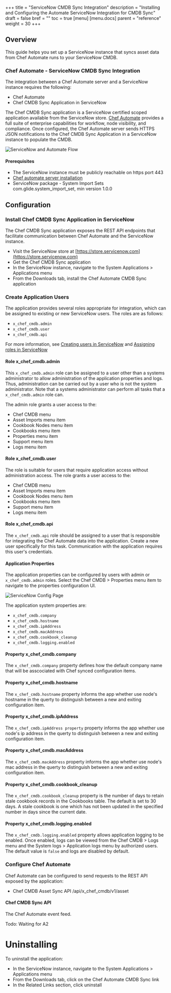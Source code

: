 +++
title = "ServiceNow CMDB Sync Integration"
description = "Installing and Configuring the Automate ServiceNow Integration for CMDB Sync"
draft = false 
bref = ""
toc = true
[menu]
  [menu.docs]
    parent = "reference"
    weight = 30
+++

## Overview

This guide helps you set up a ServiceNow instance that syncs asset data from Chef Automate runs to your ServiceNow CMDB.

### Chef Automate - ServiceNow CMDB Sync Integration

The integration between a Chef Automate server and a ServiceNow instance requires the following:

* Chef Automate
* Chef CMDB Sync Application in ServiceNow

The Chef CMDB Sync application is a ServiceNow certified scoped application available from the ServiceNow store. [Chef Automate](https://www.chef.io/automate/) provides a full suite of enterprise capabilities for workflow, node visibility, and compliance. Once configured, the Chef Automate server sends HTTPS JSON notifications to the Chef CMDB Sync Application in a ServiceNow instance to populate the CMDB.

![ServiceNow and Automate Flow](/images/docs/SNOW_Automate_diagram.png)

#### Prerequisites

* The ServiceNow instance must be publicly reachable on https port 443
* [Chef automate server installation](https://docs.chef.io/chef_automate.html)
* ServiceNow package - System Import Sets com.glide.system_import_set, min version 1.0.0

## Configuration

### Install Chef CMDB Sync Application in ServiceNow

The Chef CMDB Sync application exposes the REST API endpoints that facilitate communication between Chef Automate and the ServiceNow instance.

* Visit the ServiceNow store at [https://store.servicenow.com](https://store.servicenow.com)
* Get the Chef CMDB Sync application
* In the ServiceNow instance, navigate to the System Applications > Applications menu
* From the Downloads tab, install the Chef Automate CMDB Sync application

### Create Application Users

The application provides several roles appropriate for integration, which can be assigned to existing or new ServiceNow users. The roles are as follows:

* `x_chef_cmdb.admin`
* `x_chef_cmdb.user`
* `x_chef_cmdb.api`

For more information, see [Creating users in ServiceNow](https://docs.servicenow.com/bundle/kingston-platform-administration/page/administer/users-and-groups/task/t_CreateAUser.html) and [Assigning roles in ServiceNow](https://docs.servicenow.com/bundle/kingston-platform-administration/page/administer/users-and-groups/task/t_AssignARoleToAUser.html)

#### Role x_chef_cmdb.admin

This `x_chef_cmdb.admin` role can be assigned to a user other than a systems administrator to allow administration of the application properties and logs. Thus, administration can be carried out by a user who is not the system administrator. Note that a systems administrator can perform all tasks that a `x_chef_cmdb.admin` role can.

The admin role grants a user access to the:

* Chef CMDB menu
* Asset Imports menu item
* Cookbook Nodes menu item
* Cookbooks menu item
* Properties menu item
* Support menu item
* Logs menu item

#### Role x_chef_cmdb.user

The role is suitable for users that require application access without administration access. The role grants a user access to the:

* Chef CMDB menu
* Asset Imports menu item
* Cookbook Nodes menu item
* Cookbooks menu item
* Support menu item
* Logs menu item

#### Role x_chef_cmdb.api

The `x_chef_cmdb.api` role should be assigned to a user that is responsible for integrating the Chef Automate data into the application. Create a new user specifically for this task. Communication with the application requires this user's credentials.

#### Application Properties

The application properties can be configured by users with admin or `x_chef_cmdb.admin` roles. Select the Chef CMDB > Properties menu item to navigate to the properties configuration UI.

![ServiceNow Config Page](/images/docs/SNOW_cmdb_properties_page.png)

The application system properties are:

* `x_chef_cmdb.company`
* `x_chef_cmdb.hostname`
* `x_chef_cmdb.ipAddress`
* `x_chef_cmdb.macAddress`
* `x_chef_cmdb.cookbook_cleanup`
* `x_chef_cmdb.logging.enabled`

#### Property x_chef_cmdb.company

The `x_chef_cmdb.company` property defines how the default company name that will be asscociated with Chef synced configuration items.

#### Property x_chef_cmdb.hostname

The `x_chef_cmdb.hostname` property informs the app whether use node's hostname in the querty to distinguish between a new and exiting configuration item.

#### Property x_chef_cmdb.ipAddress

The `x_chef_cmdb.ipAddress property` property informs the app whether use node's ip address in the querty to distinguish between a new and exiting configuration item.

#### Property x_chef_cmdb.macAddress

The `x_chef_cmdb.macAddress` property informs the app whether use node's mac address in the querty to distinguish between a new and exiting configuration item.

#### Property x_chef_cmdb.cookbook_cleanup

The `x_chef_cmdb.cookbook_cleanup` property is the number of days to retain stale cookbook records in the Cookbooks table. The default is set to 30 days. A stale cookbook is one which has not been updated in the specified number in days since the current date.

#### Property x_chef_cmdb.logging.enabled

The `x_chef_cmdb.logging.enabled` property allows application logging to be enabled. Once enabled, logs can be viewed from the Chef CMDB > Logs menu and the System logs > Application logs menu by authorized users. The default value is `false` and logs are disabled by default.

### Configure Chef Automate

Chef Automate can be configured to send requests to the REST API exposed by the application:

* Chef CMDB Asset Sync API /api/x_chef_cmdb/v1/asset

#### Chef CMDB Sync API

The Chef Automate event feed.

Todo: Waiting for A2

# Uninstalling

To uninstall the application:

* In the ServiceNow instance, navigate to the System Applications > Applications menu
* From the Downloads tab, click on the Chef Automate CMDB Sync link
* In the Related Links section, click uninstall